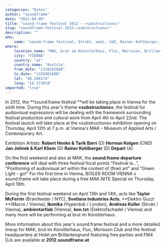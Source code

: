 ```yaml
---
categories: "Dates"
author: "soundframe"
date: "2012-04-09"
title: "sound:frame festival 2012 - «substructions»"
slug: "soundframe-festival-2012-«substructions»"
description: ""
who: 
    name: "sound:frame festival, Strukt, woei, LWZ, Rainer Kohlberger, Bildwerk, eyefatigué, depart,  ambientartlab, Herman Kolgen, kon.txt, Jacob Korn, John Talabot, Taylor McFerrin, lapalux, 1000names, Young Montana?, Elektro Guzzi, Ikonika, Puzzle, The Clonious, Cid Rim, Zanshin, Valence, Dauwd, BOILER ROOM VIENNA, Comfort Fit, and many more"
where: 
    location_name: "MAK, brut im Künstlerhaus, Fluc, Morisson, Brillantengrund"
    city: "VIENNA"
    country: "at"
    country_name: "Austria"
    from_date: "1334242800"
    to_date: "1335081600"
    lat: "48.208174"
    long: "16.373819"
imported: "true"
---
```



In 2012, the **sound:frame festival **will be taking place in Vienna for the sixth time. During this year's theme **«substructions»**, the festival for audiovisual expressions will be dealing with the framework surrounding festival production and cultural work from April 4th to April 22nd. The festival launch will take place at the «substructions» exhibition opening on Thursday, April 12th at 7 p.m. at Vienna's MAK – Museum of Applied Arts / Contemporary Art. 

Exhibition Artists:
**Robert Henke & Tarik Barri** (D)
**Herman Kolgen** (CND)
**Jan Jelinek & Karl Kliem** (D)
**Rainer Kohlberger** (D)
**Depart** (A)

On the first weekend and also at MAK, the **sound:frame departure conference** will deal with three festival focal points "Festival is...", "Positioning of audiovisual art within the context of (fine) art" and "Green Light - go!" For the first time in Vienna, BOILER ROOM VIENNA x sound:frame will take place during a free MAK NITE Special on Thursday, April 19th. 

During the first festival weekend on April 13th and 14th, acts like **Taylor McFerrin** (Brainfeeder / NYC), **Svetlana Industries Acts**, **Elektro Guzzi **(Macro / Vienna), **Ikonika** (Hyperdub / London), **Andreas Koller** (Strukt / Vienna), **ambientartlab** (Vienna), **kon.txt** (Elektrofachadel / Vienna) and many more will be performing at brut im Künstlerhaus.

More information about this year's sound:frame festival and a more detailed lineup for MAK, brut im Künstlerhaus, Fluc, Morisson Club and the festival headquarters at Hotel am Brillantengrund featuring free parties and FM4 DJs are available at **2012.soundframe.at**

